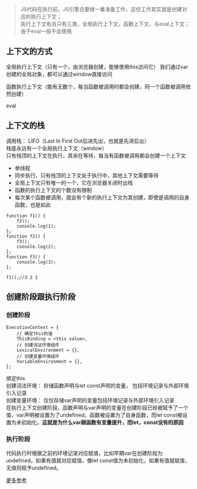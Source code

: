 
>JS代码在执行前，JS引擎总要做一番准备工作，这份工作其实就是创建对应的执行上下文；<br/>
执行上下文有且只有三类，全局执行上下文，函数上下文，与eval上下文；由于eval一般不会使用

## 上下文的方式
全局执行上下文（只有一个，由浏览器创建，能够使用this访问它） 我们通过var创建的全局对象，都可以通过window直接访问

函数执行上下文（能有无数个，每当函数被调用时都会创建，同一个函数被调用依然创建）

eval

## 上下文的栈
调用栈： LIFO（Last In First Out后进先出，也就是先进后出）<br/>
栈底永远有一个全局执行上下文（window）<br/>
只有栈顶的上下文在执行，其余在等待，每当有函数被调用都会创建一个上下文<br/>
* 单线程
* 同步执行，只有栈顶的上下文处于执行中，其他上下文需要等待
* 全局上下文只有唯一的一个，它在浏览器关闭时出栈
* 函数的执行上下文的个数没有限制
* 每次某个函数被调用，就会有个新的执行上下文为其创建，即使是调用的自身函数，也是如此

```
function f1() {
    f2();
    console.log(1);
};
function f2() {
    f3();
    console.log(2);
};
function f3() {
    console.log(3);
};

f1();//3 2 1
```
## 创建阶段跟执行阶段
### 创建阶段
```
ExecutionContext = {  
    // 确定this的值
    ThisBinding = <this value>,
    // 创建词法环境组件
    LexicalEnvironment = {},
    // 创建变量环境组件
    VariableEnvironment = {},
};
```
绑定this<br/>
创建词法环境： 存储函数声明与let const声明的变量， 包括环境记录与外部环境引入记录<br/>
创建变量环境： 仅仅存储var声明的变量包括环境记录与外部环境引入记录<br/>
在执行上下文创建阶段，函数声明与var声明的变量在创建阶段已经被赋予了一个值，var声明被设置为了undefined，函数被设置为了自身函数，而let const被设置为未初始化。**这就是为什么var跟函数有变量提升，而let，const没有的原因**<br/>

### 执行阶段
代码执行时根据之前的环境记录对应赋值，比如早期var在创建阶段为undefined，如果有值就对应赋值，像let const值为未初始化，如果有值就赋值，无值则赋予undefined。








[更多参考](https://git-scm.com/downloads)